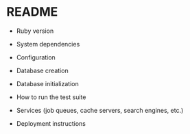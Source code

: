 # README



* Ruby version

* System dependencies

* Configuration

* Database creation

* Database initialization

* How to run the test suite

* Services (job queues, cache servers, search engines, etc.)

* Deployment instructions


